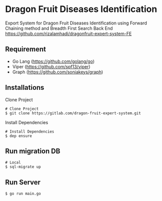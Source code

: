 # Dragon Fruit Diseases Identification

Export System for Dragon Fruit Diseases Identification using Forward Chaining method and Breadth First Search
Back End https://github.com/rizalamhadi/dragonfruit-expert-system-FE

## Requirement

- Go Lang (https://github.com/golang/go)
- Viper (https://github.com/spf13/viper)
- Graph (https://github.com/soniakeys/graph)

## Installations

Clone Project

```
# Clone Project
$ git clone https://gitlab.com/dragon-fruit-expert-system.git
```

Install Dependencies

```
# Install Dependencies
$ dep ensure
```

## Run migration DB

```
# Local
$ sql-migrate up
```

## Run Server

```
$ go run main.go
```

